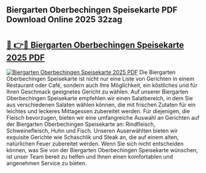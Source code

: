 ## Biergarten Oberbechingen Speisekarte PDF Download Online 2025 32zag

# <h2><a href="http://gcb56bk.nevu.top/?p=Biergarten+Oberbechingen+Speisekarte">🔗 👉🔴 Biergarten Oberbechingen Speisekarte 2025 PDF</a></h2>

[![Biergarten Oberbechingen Speisekarte 2025 PDF](https://i.imgur.com/dBaPXMq.png)](http://gcb56bk.nevu.top/?p=Biergarten+Oberbechingen+Speisekarte)
Die Biergarten Oberbechingen Speisekarte ist nicht nur eine Liste von Gerichten in einem Restaurant oder Café, sondern auch Ihre Möglichkeit, ein köstliches und für Ihren Geschmack geeignetes Gericht zu wählen. Auf unserer Biergarten Oberbechingen Speisekarte empfehlen wir einen Salatbereich, in dem Sie aus verschiedenen Salaten wählen können, die mit frischen Zutaten für ein leichtes und leckeres Mittagessen zubereitet werden. Für diejenigen, die Fleisch bevorzugen, bieten wir eine umfangreiche Auswahl an Gerichten auf der Biergarten Oberbechingen Speisekarte an: Rindfleisch, Schweinefleisch, Huhn und Fisch. Unseren Auserwählten bieten wir exquisite Gerichte wie Schaschlik und Steak an, die auf einem alten, natürlichen Feuer zubereitet werden. Wenn Sie sich nicht entscheiden können, was Sie von der Biergarten Oberbechingen Speisekarte wünschen, ist unser Team bereit zu helfen und Ihnen einen komfortablen und angenehmen Service zu bieten.
